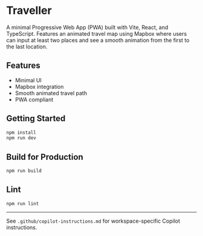 # Traveller

A minimal Progressive Web App (PWA) built with Vite, React, and TypeScript. Features an animated travel map using Mapbox where users can input at least two places and see a smooth animation from the first to the last location.

## Features
- Minimal UI
- Mapbox integration
- Smooth animated travel path
- PWA compliant

## Getting Started

```bash
npm install
npm run dev
```

## Build for Production

```bash
npm run build
```

## Lint

```bash
npm run lint
```

---

See `.github/copilot-instructions.md` for workspace-specific Copilot instructions.
